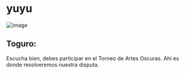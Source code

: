 # yuyu

![image](https://github.com/user-attachments/assets/edf6e3f3-3be4-44ff-be7d-bb9fdc4db8bd)

## Toguro: 
Escucha bien, debes participar en el Torneo de Artes Oscuras.
Ahí es donde resolveremos nuestra disputa.
